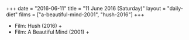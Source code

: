 +++
date = "2016-06-11"
title = "11 June 2016 (Saturday)"
layout = "daily-diet"
films = ["a-beautiful-mind-2001", "hush-2016"]
+++


* Film: Hush (2016) +
* Film: A Beautiful Mind (2001) +